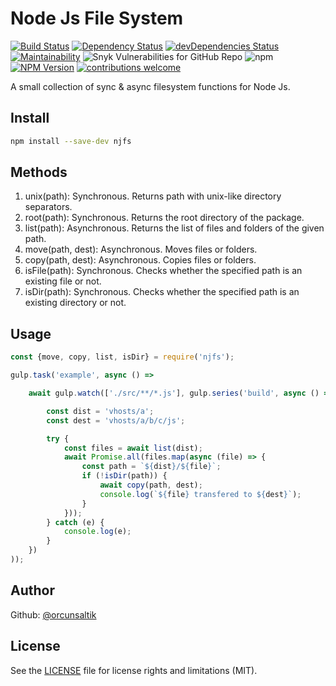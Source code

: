 # Node Js File System
[![Build Status](https://travis-ci.com/orcunsaltik/njfs.svg?branch=master)](https://travis-ci.com/orcunsaltik/njfs)
[![Dependency Status](https://david-dm.org/orcunsaltik/njfs.svg)](https://david-dm.org/orcunsaltik/njfs)
[![devDependencies Status](https://david-dm.org/orcunsaltik/njfs/dev-status.svg)](https://david-dm.org/orcunsaltik/njfs?type=dev)
[![Maintainability](https://api.codeclimate.com/v1/badges/035ff3499e767eb6b552/maintainability)](https://codeclimate.com/github/orcunsaltik/njfs/maintainability)
![Snyk Vulnerabilities for GitHub Repo](https://img.shields.io/snyk/vulnerabilities/github/orcunsaltik/njfs)
![npm](https://img.shields.io/npm/dt/njfs)
[![NPM Version](https://badge.fury.io/js/njfs.svg?style=flat)](https://npmjs.org/package/njfs)
[![contributions welcome](https://img.shields.io/badge/contributions-welcome-brightgreen.svg?style=flat)](https://github.com/orcunsaltik/njfs/issues)

A small collection of sync & async filesystem functions for Node Js. 

## Install

``` bash
npm install --save-dev njfs
```

## Methods

1. unix(path): Synchronous. Returns path with unix-like directory separators.
2. root(path): Synchronous. Returns the root directory of the package.
3. list(path): Asynchronous. Returns the list of files and folders of the given path.
4. move(path, dest): Asynchronous. Moves files or folders.
5. copy(path, dest): Asynchronous. Copies files or folders.
6. isFile(path): Synchronous. Checks whether the specified path is an existing file or not.
7. isDir(path): Synchronous. Checks whether the specified path is an existing directory or not.

## Usage

``` js
const {move, copy, list, isDir} = require('njfs');

gulp.task('example', async () =>

    await gulp.watch(['./src/**/*.js'], gulp.series('build', async () => {

        const dist = 'vhosts/a';
        const dest = 'vhosts/a/b/c/js';

        try {
            const files = await list(dist);
            await Promise.all(files.map(async (file) => {
                const path = `${dist}/${file}`;
                if (!isDir(path)) {
                    await copy(path, dest);
                    console.log(`${file} transfered to ${dest}`);
                }
            }));
        } catch (e) {
            console.log(e);
        }
    })
));
```

## Author

Github: [@orcunsaltik](https://github.com/orcunsaltik)


## License

See the [LICENSE](LICENSE) file for license rights and limitations (MIT).